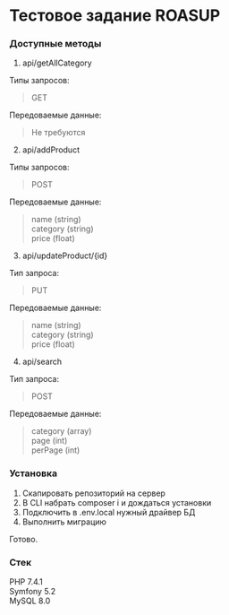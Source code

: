 # Тестовое задание ROASUP #

### Доступные методы ###

1. api/getAllCategory

Типы запросов:  
>GET  

Передоваемые данные:  
>Не требуются  

2. api/addProduct

Типы запросов:  
>POST  

Передоваемые данные:  
>name (string)  
>category (string)  
>price (float)  

3. api/updateProduct/{id}

Тип запроса:  
>PUT  

Передоваемые данные:  
>name (string)  
>category (string)  
>price (float)  

4. api/search

Тип запроса:  
>POST  

Передоваемые данные:  
>category (array)  
>page (int)  
>perPage (int)  

### Установка ###

1. Скапировать репозиторий на сервер
2. В CLI набрать composer i и дождаться установки
3. Подключить в .env.local нужный драйвер БД
4. Выполнить миграцию

Готово.

### Стек ###

PHP 7.4.1  
Symfony 5.2  
MySQL 8.0
